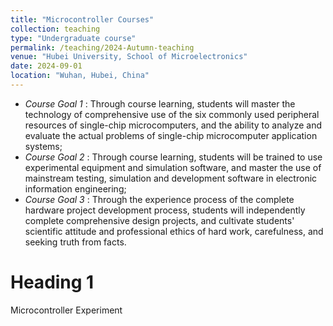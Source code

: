 ```yaml
---
title: "Microcontroller Courses"
collection: teaching
type: "Undergraduate course"
permalink: /teaching/2024-Autumn-teaching
venue: "Hubei University, School of Microelectronics"
date: 2024-09-01
location: "Wuhan, Hubei, China"
---
```

- *Course Goal 1* : Through course learning, students will master the technology of comprehensive use of the six commonly used peripheral resources of single-chip microcomputers, and the ability to analyze and evaluate the actual problems of single-chip microcomputer application systems;
- *Course Goal 2* : Through course learning, students will be trained to use experimental equipment and simulation software, and master the use of mainstream testing, simulation and development software in electronic information engineering;
- *Course Goal 3* : Through the experience process of the complete hardware project development process, students will independently complete comprehensive design projects, and cultivate students' scientific attitude and professional ethics of hard work, carefulness, and seeking truth from facts.

Heading 1
======
Microcontroller Experiment
